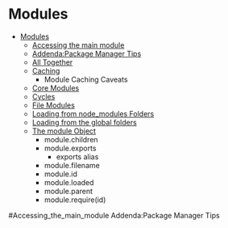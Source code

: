 # Modules
- [Modules](./Modules)
  - [Accessing the main module](#Accessing_the_main_module)
  - [Addenda:Package Manager Tips](./Addenda:Package_Manager_Tips)
  - [All Together](./All_Together)
  - [Caching](./Caching)
    - Module Caching Caveats 
  - [Core Modules](./Core_Modules)
  - [Cycles](./Cycles)
  - [File Modules](./File_Modules)
  - [Loading from node_modules Folders](./Loading_from_node_modules_Folders)
  - [Loading from the global folders](./Loading_from_the_global_folders)
  - [The module Object](./The_module_Object)
    - module.children
    - module.exports
      - exports alias
    - module.filename
    - module.id
    - module.loaded
    - module.parent
    - module.require(id)




#Accessing_the_main_module
Addenda:Package Manager Tips